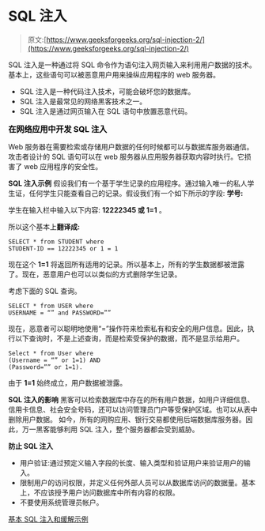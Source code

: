 # SQL 注入

> 原文:[https://www.geeksforgeeks.org/sql-injection-2/](https://www.geeksforgeeks.org/sql-injection-2/)

SQL 注入是一种通过将 SQL 命令作为语句注入网页输入来利用用户数据的技术。基本上，这些语句可以被恶意用户用来操纵应用程序的 web 服务器。

*   SQL 注入是一种代码注入技术，可能会破坏您的数据库。
*   SQL 注入是最常见的网络黑客技术之一。
*   SQL 注入是通过网页输入在 SQL 语句中放置恶意代码。

**<font size="3" color="Black">在网络应用中开发 SQL 注入</font>**

Web 服务器在需要检索或存储用户数据的任何时候都可以与数据库服务器通信。攻击者设计的 SQL 语句可以在 web 服务器从应用服务器获取内容时执行。它损害了 web 应用程序的安全性。

**SQL 注入示例**
假设我们有一个基于学生记录的应用程序。通过输入唯一的私人学生证，任何学生只能查看自己的记录。假设我们有一个如下所示的字段:
**学号:**

学生在输入栏中输入以下内容:
**12222345 或 1=1** 。

所以这个基本上**翻译成:**

```
SELECT * from STUDENT where 
STUDENT-ID == 12222345 or 1 = 1
```

现在这个 **1=1** 将返回所有适用的记录。所以基本上，所有的学生数据都被泄露了。现在，恶意用户也可以以类似的方式删除学生记录。

考虑下面的 SQL 查询。

```
SELECT * from USER where 
USERNAME = “” and PASSWORD=”” 
```

现在，恶意者可以聪明地使用“=”操作符来检索私有和安全的用户信息。因此，执行以下查询时，不是上述查询，而是检索受保护的数据，而不是显示给用户。

```
Select * from User where 
(Username = “” or 1=1) AND 
(Password=”” or 1=1).
```

由于 **1=1** 始终成立，用户数据被泄露。

**SQL 注入的影响**
黑客可以检索数据库中存在的所有用户数据，如用户详细信息、信用卡信息、社会安全号码，还可以访问管理员门户等受保护区域。也可以从表中删除用户数据。
如今，所有的网购应用、银行交易都使用后端数据库服务器。因此，万一黑客能够利用 SQL 注入，整个服务器都会受到威胁。

**防止 SQL 注入**

*   用户验证:通过预定义输入字段的长度、输入类型和验证用户来验证用户的输入。
*   限制用户的访问权限，并定义任何外部人员可以从数据库访问的数据量。基本上，不应该授予用户访问数据库中所有内容的权限。
*   不要使用系统管理员帐户。

[基本 SQL 注入和缓解示例](https://www.geeksforgeeks.org/basic-sql-injection-mitigation-example/)